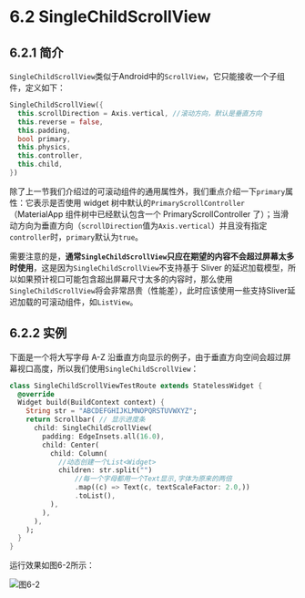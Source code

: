 # 6.2 SingleChildScrollView

## 6.2.1 简介

`SingleChildScrollView`类似于Android中的`ScrollView`，它只能接收一个子组件，定义如下：

```dart
SingleChildScrollView({
  this.scrollDirection = Axis.vertical, //滚动方向，默认是垂直方向
  this.reverse = false, 
  this.padding, 
  bool primary, 
  this.physics, 
  this.controller,
  this.child,
})
```

除了上一节我们介绍过的可滚动组件的通用属性外，我们重点介绍一下`primary`属性：它表示是否使用 widget 树中默认的`PrimaryScrollController`（MaterialApp 组件树中已经默认包含一个 PrimaryScrollController 了）；当滑动方向为垂直方向（`scrollDirection`值为`Axis.vertical`）并且没有指定`controller`时，`primary`默认为`true`。

需要注意的是，**通常`SingleChildScrollView`只应在期望的内容不会超过屏幕太多时使用**，这是因为`SingleChildScrollView`不支持基于 Sliver 的延迟加载模型，所以如果预计视口可能包含超出屏幕尺寸太多的内容时，那么使用`SingleChildScrollView`将会非常昂贵（性能差），此时应该使用一些支持Sliver延迟加载的可滚动组件，如`ListView`。

## 6.2.2 实例

下面是一个将大写字母 A-Z 沿垂直方向显示的例子，由于垂直方向空间会超过屏幕视口高度，所以我们使用`SingleChildScrollView`：

```dart
class SingleChildScrollViewTestRoute extends StatelessWidget {
  @override
  Widget build(BuildContext context) {
    String str = "ABCDEFGHIJKLMNOPQRSTUVWXYZ";
    return Scrollbar( // 显示进度条
      child: SingleChildScrollView(
        padding: EdgeInsets.all(16.0),
        child: Center(
          child: Column( 
            //动态创建一个List<Widget>  
            children: str.split("") 
                //每一个字母都用一个Text显示,字体为原来的两倍
                .map((c) => Text(c, textScaleFactor: 2.0,)) 
                .toList(),
          ),
        ),
      ),
    );
  }
}
```

运行效果如图6-2所示：

![图6-2](../imgs/6-2.png)

